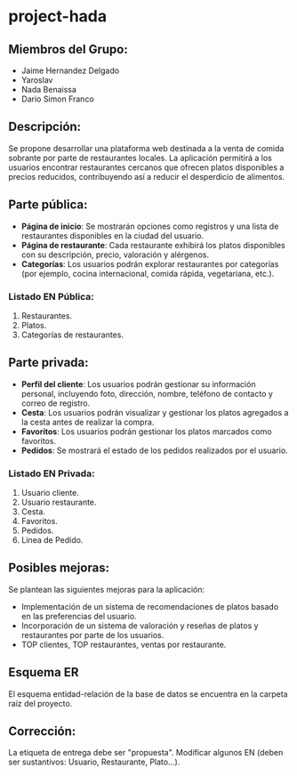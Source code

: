 # project-hada
## Miembros del Grupo:
- Jaime Hernandez Delgado
- Yaroslav
- Nada Benaissa
- Dario Simon Franco

## Descripción:

Se propone desarrollar una plataforma web destinada a la venta de comida sobrante por parte de restaurantes locales. La aplicación permitirá a los usuarios encontrar restaurantes cercanos que ofrecen platos disponibles a precios reducidos, contribuyendo así a reducir el desperdicio de alimentos.

## Parte pública:

- **Página de inicio**: Se mostrarán opciones como registros y una lista de restaurantes disponibles en la ciudad del usuario.
- **Página de restaurante**: Cada restaurante exhibirá los platos disponibles con su descripción, precio, valoración y alérgenos.
- **Categorías**: Los usuarios podrán explorar restaurantes por categorías (por ejemplo, cocina internacional, comida rápida, vegetariana, etc.).

### Listado EN Pública:

1. Restaurantes.
2. Platos.
3. Categorías de restaurantes.

## Parte privada:

- **Perfil del cliente**: Los usuarios podrán gestionar su información personal, incluyendo foto, dirección, nombre, teléfono de contacto y correo de registro.
- **Cesta**: Los usuarios podrán visualizar y gestionar los platos agregados a la cesta antes de realizar la compra.
- **Favoritos**: Los usuarios podrán gestionar los platos marcados como favoritos.
- **Pedidos**: Se mostrará el estado de los pedidos realizados por el usuario.

### Listado EN Privada:

1. Usuario cliente.
2. Usuario restaurante.
4. Cesta.
5. Favoritos.
6. Pedidos.
7. Linea de Pedido.

## Posibles mejoras:

Se plantean las siguientes mejoras para la aplicación:

- Implementación de un sistema de recomendaciones de platos basado en las preferencias del usuario.
- Incorporación de un sistema de valoración y reseñas de platos y restaurantes por parte de los usuarios.
- TOP clientes, TOP restaurantes, ventas por restaurante.

## Esquema ER

El esquema entidad-relación de la base de datos se encuentra en la carpeta raíz del proyecto.

## Corrección: 

La etiqueta de entrega debe ser "propuesta". Modificar algunos EN (deben ser sustantivos: Usuario, Restaurante, Plato...).
